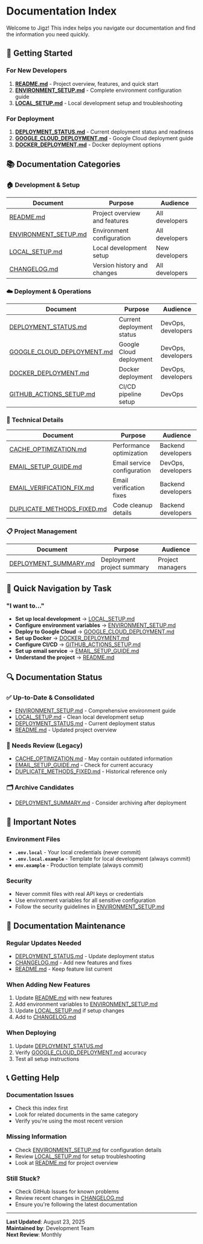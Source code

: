 # Documentation Index

Welcome to Jigz! This index helps you navigate our documentation and find the information you need quickly.

## 🚀 Getting Started

### For New Developers
1. **[README.md](README.md)** - Project overview, features, and quick start
2. **[ENVIRONMENT_SETUP.md](ENVIRONMENT_SETUP.md)** - Complete environment configuration guide
3. **[LOCAL_SETUP.md](LOCAL_SETUP.md)** - Local development setup and troubleshooting

### For Deployment
1. **[DEPLOYMENT_STATUS.md](DEPLOYMENT_STATUS.md)** - Current deployment status and readiness
2. **[GOOGLE_CLOUD_DEPLOYMENT.md](GOOGLE_CLOUD_DEPLOYMENT.md)** - Google Cloud deployment guide
3. **[DOCKER_DEPLOYMENT.md](DOCKER_DEPLOYMENT.md)** - Docker deployment options

## 📚 Documentation Categories

### 🏠 Development & Setup
| Document | Purpose | Audience |
|----------|---------|----------|
| [README.md](README.md) | Project overview and features | All developers |
| [ENVIRONMENT_SETUP.md](ENVIRONMENT_SETUP.md) | Environment configuration | All developers |
| [LOCAL_SETUP.md](LOCAL_SETUP.md) | Local development setup | New developers |
| [CHANGELOG.md](CHANGELOG.md) | Version history and changes | All developers |

### ☁️ Deployment & Operations
| Document | Purpose | Audience |
|----------|---------|----------|
| [DEPLOYMENT_STATUS.md](DEPLOYMENT_STATUS.md) | Current deployment status | DevOps, developers |
| [GOOGLE_CLOUD_DEPLOYMENT.md](GOOGLE_CLOUD_DEPLOYMENT.md) | Google Cloud deployment | DevOps, developers |
| [DOCKER_DEPLOYMENT.md](DOCKER_DEPLOYMENT.md) | Docker deployment | DevOps, developers |
| [GITHUB_ACTIONS_SETUP.md](GITHUB_ACTIONS_SETUP.md) | CI/CD pipeline setup | DevOps |

### 🔧 Technical Details
| Document | Purpose | Audience |
|----------|---------|----------|
| [CACHE_OPTIMIZATION.md](CACHE_OPTIMIZATION.md) | Performance optimization | Backend developers |
| [EMAIL_SETUP_GUIDE.md](EMAIL_SETUP_GUIDE.md) | Email service configuration | DevOps, developers |
| [EMAIL_VERIFICATION_FIX.md](EMAIL_VERIFICATION_FIX.md) | Email verification fixes | Backend developers |
| [DUPLICATE_METHODS_FIXED.md](DUPLICATE_METHODS_FIXED.md) | Code cleanup details | Backend developers |

### 📋 Project Management
| Document | Purpose | Audience |
|----------|---------|----------|
| [DEPLOYMENT_SUMMARY.md](DEPLOYMENT_SUMMARY.md) | Deployment project summary | Project managers |

## 🎯 Quick Navigation by Task

### "I want to..."
- **Set up local development** → [LOCAL_SETUP.md](LOCAL_SETUP.md)
- **Configure environment variables** → [ENVIRONMENT_SETUP.md](ENVIRONMENT_SETUP.md)
- **Deploy to Google Cloud** → [GOOGLE_CLOUD_DEPLOYMENT.md](GOOGLE_CLOUD_DEPLOYMENT.md)
- **Set up Docker** → [DOCKER_DEPLOYMENT.md](DOCKER_DEPLOYMENT.md)
- **Configure CI/CD** → [GITHUB_ACTIONS_SETUP.md](GITHUB_ACTIONS_SETUP.md)
- **Set up email service** → [EMAIL_SETUP_GUIDE.md](EMAIL_SETUP_GUIDE.md)
- **Understand the project** → [README.md](README.md)

## 🔍 Documentation Status

### ✅ Up-to-Date & Consolidated
- [ENVIRONMENT_SETUP.md](ENVIRONMENT_SETUP.md) - Comprehensive environment guide
- [LOCAL_SETUP.md](LOCAL_SETUP.md) - Clean local development setup
- [DEPLOYMENT_STATUS.md](DEPLOYMENT_STATUS.md) - Current deployment status
- [README.md](README.md) - Updated project overview

### 📝 Needs Review (Legacy)
- [CACHE_OPTIMIZATION.md](CACHE_OPTIMIZATION.md) - May contain outdated information
- [EMAIL_SETUP_GUIDE.md](EMAIL_SETUP_GUIDE.md) - Check for current accuracy
- [DUPLICATE_METHODS_FIXED.md](DUPLICATE_METHODS_FIXED.md) - Historical reference only

### 🗂️ Archive Candidates
- [DEPLOYMENT_SUMMARY.md](DEPLOYMENT_SUMMARY.md) - Consider archiving after deployment

## 🚨 Important Notes

### Environment Files
- **`.env.local`** - Your local credentials (never commit)
- **`.env.local.example`** - Template for local development (always commit)
- **`env.example`** - Production template (always commit)

### Security
- Never commit files with real API keys or credentials
- Use environment variables for all sensitive configuration
- Follow the security guidelines in [ENVIRONMENT_SETUP.md](ENVIRONMENT_SETUP.md)

## 🔄 Documentation Maintenance

### Regular Updates Needed
- [DEPLOYMENT_STATUS.md](DEPLOYMENT_STATUS.md) - Update deployment status
- [CHANGELOG.md](CHANGELOG.md) - Add new features and fixes
- [README.md](README.md) - Keep feature list current

### When Adding New Features
1. Update [README.md](README.md) with new features
2. Add environment variables to [ENVIRONMENT_SETUP.md](ENVIRONMENT_SETUP.md)
3. Update [LOCAL_SETUP.md](LOCAL_SETUP.md) if setup changes
4. Add to [CHANGELOG.md](CHANGELOG.md)

### When Deploying
1. Update [DEPLOYMENT_STATUS.md](DEPLOYMENT_STATUS.md)
2. Verify [GOOGLE_CLOUD_DEPLOYMENT.md](GOOGLE_CLOUD_DEPLOYMENT.md) accuracy
3. Test all setup instructions

## 📞 Getting Help

### Documentation Issues
- Check this index first
- Look for related documents in the same category
- Verify you're using the most recent version

### Missing Information
- Check [ENVIRONMENT_SETUP.md](ENVIRONMENT_SETUP.md) for configuration details
- Review [LOCAL_SETUP.md](LOCAL_SETUP.md) for setup troubleshooting
- Look at [README.md](README.md) for project overview

### Still Stuck?
- Check GitHub Issues for known problems
- Review recent changes in [CHANGELOG.md](CHANGELOG.md)
- Ensure you're following the latest documentation

---

**Last Updated**: August 23, 2025  
**Maintained by**: Development Team  
**Next Review**: Monthly
